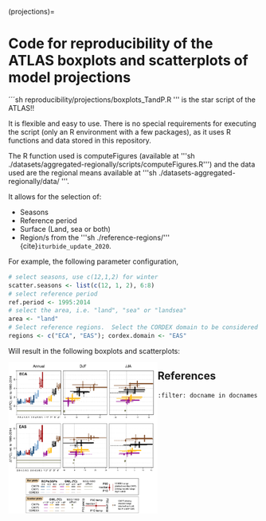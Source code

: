 (projections)=
# Code for reproducibility of the ATLAS boxplots and scatterplots of model projections

´´´sh reproducibility/projections/boxplots_TandP.R ''' is the star script of the ATLAS!!

It is flexible and easy to use. There is no special requirements for executing the script (only an R environment with a few packages), as it uses R functions and data stored in this repository. 

The R function used is computeFigures (available at '''sh ./datasets/aggregated-regionally/scripts/computeFigures.R''') and the data used are the regional means available at '''sh ./datasets-aggregated-regionally/data/ '''.

It allows for the selection of:

* Seasons
* Reference period
* Surface (Land, sea or both)
* Region/s from the '''sh ./reference-regions/''' {cite}`iturbide_update_2020`.

For example, the following parameter configuration,

```r
# select seasons, use c(12,1,2) for winter
scatter.seasons <- list(c(12, 1, 2), 6:8)
# select reference period
ref.period <- 1995:2014
# select the area, i.e. "land", "sea" or "landsea"
area <- "land"
# Select reference regions.  Select the CORDEX domain to be considered
regions <- c("ECA", "EAS"); cordex.domain <- "EAS"
```

Will result in the following boxplots and scatterplots:


<img src="SEA_land_baseperiod_1995-2014_ATvsAP.png" align="left" alt="" width="300" />

## References

```{bibliography}
:filter: docname in docnames
```

<script src="https://utteranc.es/client.js"
        repo="PhantomAurelia/Atlas"
        issue-term="pathname"
        theme="preferred-color-scheme"
        crossorigin="anonymous"
        async>
</script>